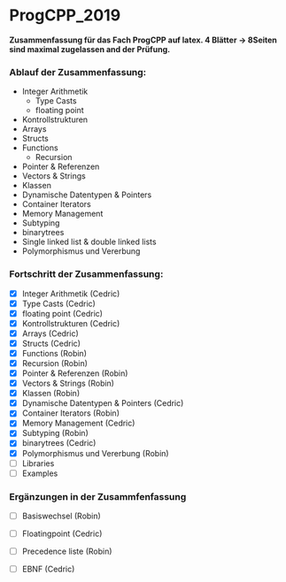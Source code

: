 # ProgCPP_2019
**Zusammenfassung für das Fach ProgCPP auf latex. 4 Blätter -> 8Seiten sind maximal zugelassen and der Prüfung.**

### Ablauf der Zusammenfassung:
* Integer Arithmetik
  * Type Casts
  * floating point
* Kontrollstrukturen
* Arrays
* Structs
* Functions
  * Recursion
* Pointer & Referenzen
* Vectors & Strings
* Klassen
* Dynamische Datentypen & Pointers
* Container Iterators
* Memory Management
* Subtyping
* binarytrees
* Single linked list & double linked lists
* Polymorphismus und Vererbung

### Fortschritt der Zusammenfassung:
- [x] Integer Arithmetik (Cedric)
- [x] Type Casts (Cedric)
- [x] floating point (Cedric)
- [x] Kontrollstrukturen (Cedric)
- [x] Arrays (Cedric)
- [x] Structs (Cedric)
- [x] Functions (Robin)
- [x] Recursion (Robin)
- [x] Pointer & Referenzen (Robin)
- [x] Vectors & Strings (Robin)
- [x] Klassen (Robin)
- [x] Dynamische Datentypen & Pointers (Cedric)
- [x] Container Iterators (Robin)
- [x] Memory Management (Cedric)
- [x] Subtyping (Robin)
- [x] binarytrees (Cedric)
- [x] Polymorphismus und Vererbung (Robin)
- [ ] Libraries
- [ ] Examples

### Ergänzungen in der Zusammfenfassung
- [ ] Basiswechsel (Robin)
- [ ] Floatingpoint (Cedric)
- [ ] Precedence liste (Robin)
- [ ] EBNF (Cedric)





